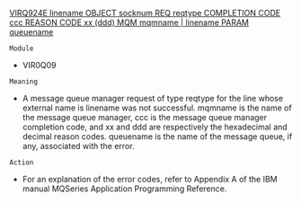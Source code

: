 [VIRQ924E linename OBJECT socknum REQ reqtype COMPLETION CODE ccc REASON CODE xx (ddd) MQM mqmname | linename PARAM queuename](https://virtel.readthedocs.io/en/latest/manuals/virtel/Virtel459MG/messages.html?highlight=VIRQ924E#VIRQ924E)

`Module`
- VIR0Q09

`Meaning`
- A message queue manager request of type reqtype for the line whose external name is linename was not successful. mqmname is the name of the message queue manager, ccc is the message queue manager completion code, and xx and ddd are respectively the hexadecimal and decimal reason codes. queuename is the name of the message queue, if any, associated with the error.

`Action`
- For an explanation of the error codes, refer to Appendix A of the IBM manual MQSeries Application Programming Reference.
